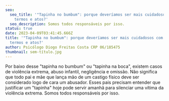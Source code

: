 ```yaml
---
seo:
  seo_title: '"Tapinha no bumbum": porque deveríamos ser mais cuidadosos com esses
    termos e atos?'
  seo_description: Somos todos responsáveis por isso.
status: true
date: 2023-04-09T03:41:45.666Z
title: '"Tapinha no bumbum": porque deveríamos ser mais cuidadosos com esses
  termos e atos?'
author: Psicólogo Diogo Freitas Costa CRP 06/185475
thumbnail: sem-título.jpg
---
```



Por baixo desse "tapinha no bumbum" ou "tapinha na boca", existem casos de violência extrema, abuso infantil, negligência e omissão. Não significa que todo pai e mãe que lança mão de um castigo físico deve ser considerado logo de cara um abusador. Esses pais precisam entender que justificar um "tapinha" hoje pode servir amanhã para silenciar uma vítima da violência extrema. Somos todos responsáveis por isso.